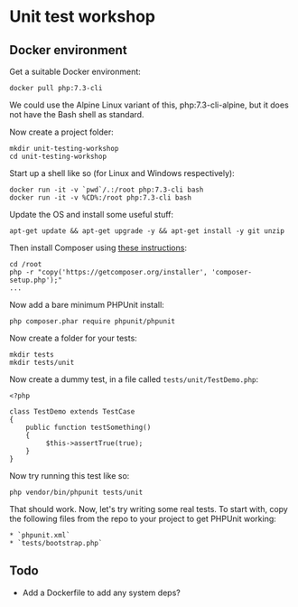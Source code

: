 Unit test workshop
===

Docker environment
---

Get a suitable Docker environment:

    docker pull php:7.3-cli

We could use the Alpine Linux variant of this, php:7.3-cli-alpine, but it does not have the Bash shell as standard.

Now create a project folder:

    mkdir unit-testing-workshop
    cd unit-testing-workshop

Start up a shell like so (for Linux and Windows respectively):

    docker run -it -v `pwd`/.:/root php:7.3-cli bash
    docker run -it -v %CD%:/root php:7.3-cli bash

Update the OS and install some useful stuff:

    apt-get update && apt-get upgrade -y && apt-get install -y git unzip

Then install Composer using [these instructions](https://getcomposer.org/download/):

    cd /root
    php -r "copy('https://getcomposer.org/installer', 'composer-setup.php');"
    ...

Now add a bare minimum PHPUnit install:

    php composer.phar require phpunit/phpunit

Now create a folder for your tests:

    mkdir tests
    mkdir tests/unit

Now create a dummy test, in a file called `tests/unit/TestDemo.php`:

    <?php

    class TestDemo extends TestCase
    {
        public function testSomething()
        {
             $this->assertTrue(true);
        }
    }

Now try running this test like so:

    php vendor/bin/phpunit tests/unit

That should work. Now, let's try writing some real tests. To start with, copy the following
files from the repo to your project to get PHPUnit working:

    * `phpunit.xml`
    * `tests/bootstrap.php`

Todo
---

* Add a Dockerfile to add any system deps?

